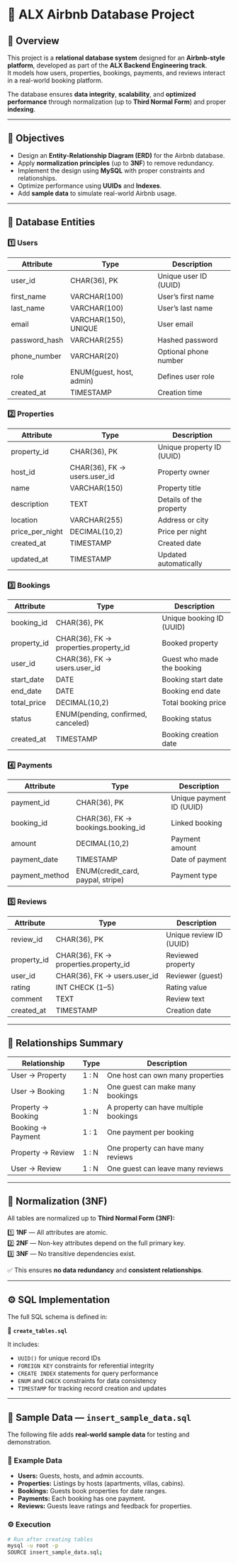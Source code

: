 # 🏡 ALX Airbnb Database Project

## 📘 Overview

This project is a **relational database system** designed for an **Airbnb-style platform**, developed as part of the **ALX Backend Engineering track**.  
It models how users, properties, bookings, payments, and reviews interact in a real-world booking platform.

The database ensures **data integrity**, **scalability**, and **optimized performance** through normalization (up to **Third Normal Form**) and proper **indexing**.

---

## 🎯 Objectives

- Design an **Entity-Relationship Diagram (ERD)** for the Airbnb database.
- Apply **normalization principles** (up to **3NF**) to remove redundancy.
- Implement the design using **MySQL** with proper constraints and relationships.
- Optimize performance using **UUIDs** and **Indexes**.
- Add **sample data** to simulate real-world Airbnb usage.

---

## 🧩 Database Entities

### 1️⃣ Users

| Attribute     | Type                     | Description           |
| ------------- | ------------------------ | --------------------- |
| user_id       | CHAR(36), PK             | Unique user ID (UUID) |
| first_name    | VARCHAR(100)             | User’s first name     |
| last_name     | VARCHAR(100)             | User’s last name      |
| email         | VARCHAR(150), UNIQUE     | User email            |
| password_hash | VARCHAR(255)             | Hashed password       |
| phone_number  | VARCHAR(20)              | Optional phone number |
| role          | ENUM(guest, host, admin) | Defines user role     |
| created_at    | TIMESTAMP                | Creation time         |

### 2️⃣ Properties

| Attribute       | Type                         | Description               |
| --------------- | ---------------------------- | ------------------------- |
| property_id     | CHAR(36), PK                 | Unique property ID (UUID) |
| host_id         | CHAR(36), FK → users.user_id | Property owner            |
| name            | VARCHAR(150)                 | Property title            |
| description     | TEXT                         | Details of the property   |
| location        | VARCHAR(255)                 | Address or city           |
| price_per_night | DECIMAL(10,2)                | Price per night           |
| created_at      | TIMESTAMP                    | Created date              |
| updated_at      | TIMESTAMP                    | Updated automatically     |

### 3️⃣ Bookings

| Attribute   | Type                                  | Description                |
| ----------- | ------------------------------------- | -------------------------- |
| booking_id  | CHAR(36), PK                          | Unique booking ID (UUID)   |
| property_id | CHAR(36), FK → properties.property_id | Booked property            |
| user_id     | CHAR(36), FK → users.user_id          | Guest who made the booking |
| start_date  | DATE                                  | Booking start date         |
| end_date    | DATE                                  | Booking end date           |
| total_price | DECIMAL(10,2)                         | Total booking price        |
| status      | ENUM(pending, confirmed, canceled)    | Booking status             |
| created_at  | TIMESTAMP                             | Booking creation date      |

### 4️⃣ Payments

| Attribute      | Type                               | Description              |
| -------------- | ---------------------------------- | ------------------------ |
| payment_id     | CHAR(36), PK                       | Unique payment ID (UUID) |
| booking_id     | CHAR(36), FK → bookings.booking_id | Linked booking           |
| amount         | DECIMAL(10,2)                      | Payment amount           |
| payment_date   | TIMESTAMP                          | Date of payment          |
| payment_method | ENUM(credit_card, paypal, stripe)  | Payment type             |

### 5️⃣ Reviews

| Attribute   | Type                                  | Description             |
| ----------- | ------------------------------------- | ----------------------- |
| review_id   | CHAR(36), PK                          | Unique review ID (UUID) |
| property_id | CHAR(36), FK → properties.property_id | Reviewed property       |
| user_id     | CHAR(36), FK → users.user_id          | Reviewer (guest)        |
| rating      | INT CHECK (1–5)                       | Rating value            |
| comment     | TEXT                                  | Review text             |
| created_at  | TIMESTAMP                             | Creation date           |

---

## 🔗 Relationships Summary

| Relationship       | Type  | Description                           |
| ------------------ | ----- | ------------------------------------- |
| User → Property    | 1 : N | One host can own many properties      |
| User → Booking     | 1 : N | One guest can make many bookings      |
| Property → Booking | 1 : N | A property can have multiple bookings |
| Booking → Payment  | 1 : 1 | One payment per booking               |
| Property → Review  | 1 : N | One property can have many reviews    |
| User → Review      | 1 : N | One guest can leave many reviews      |

---

## 🧠 Normalization (3NF)

All tables are normalized up to **Third Normal Form (3NF):**

1️⃣ **1NF** — All attributes are atomic.  
2️⃣ **2NF** — Non-key attributes depend on the full primary key.  
3️⃣ **3NF** — No transitive dependencies exist.

✅ This ensures **no data redundancy** and **consistent relationships**.

---

## ⚙️ SQL Implementation

The full SQL schema is defined in:

📄 **`create_tables.sql`**

It includes:

- `UUID()` for unique record IDs
- `FOREIGN KEY` constraints for referential integrity
- `CREATE INDEX` statements for query performance
- `ENUM` and `CHECK` constraints for data consistency
- `TIMESTAMP` for tracking record creation and updates

---

## 💾 Sample Data — `insert_sample_data.sql`

The following file adds **real-world sample data** for testing and demonstration.

### 🧠 Example Data

- **Users:** Guests, hosts, and admin accounts.
- **Properties:** Listings by hosts (apartments, villas, cabins).
- **Bookings:** Guests book properties for date ranges.
- **Payments:** Each booking has one payment.
- **Reviews:** Guests leave ratings and feedback for properties.

### ⚙️ Execution

```bash
# Run after creating tables
mysql -u root -p
SOURCE insert_sample_data.sql;
```
